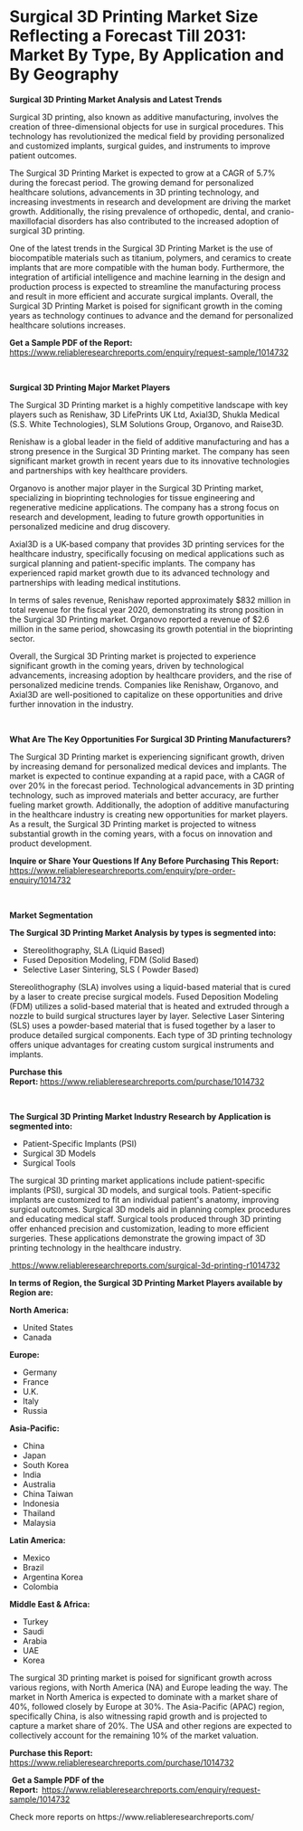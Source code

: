 <p><h1>Surgical 3D Printing Market Size Reflecting a Forecast Till 2031: Market By Type, By Application and By Geography</h1></p><p><strong>Surgical 3D Printing Market Analysis and Latest Trends</strong></p>
<p><p>Surgical 3D printing, also known as additive manufacturing, involves the creation of three-dimensional objects for use in surgical procedures. This technology has revolutionized the medical field by providing personalized and customized implants, surgical guides, and instruments to improve patient outcomes.</p><p>The Surgical 3D Printing Market is expected to grow at a CAGR of 5.7% during the forecast period. The growing demand for personalized healthcare solutions, advancements in 3D printing technology, and increasing investments in research and development are driving the market growth. Additionally, the rising prevalence of orthopedic, dental, and cranio-maxillofacial disorders has also contributed to the increased adoption of surgical 3D printing.</p><p>One of the latest trends in the Surgical 3D Printing Market is the use of biocompatible materials such as titanium, polymers, and ceramics to create implants that are more compatible with the human body. Furthermore, the integration of artificial intelligence and machine learning in the design and production process is expected to streamline the manufacturing process and result in more efficient and accurate surgical implants. Overall, the Surgical 3D Printing Market is poised for significant growth in the coming years as technology continues to advance and the demand for personalized healthcare solutions increases.</p></p>
<p><strong>Get a Sample PDF of the Report:&nbsp;</strong> <a href="https://www.reliableresearchreports.com/enquiry/request-sample/1014732">https://www.reliableresearchreports.com/enquiry/request-sample/1014732</a></p>
<p>&nbsp;</p>
<p><strong>Surgical 3D Printing Major Market Players</strong></p>
<p><p>The Surgical 3D Printing market is a highly competitive landscape with key players such as Renishaw, 3D LifePrints UK Ltd, Axial3D, Shukla Medical (S.S. White Technologies), SLM Solutions Group, Organovo, and Raise3D.</p><p>Renishaw is a global leader in the field of additive manufacturing and has a strong presence in the Surgical 3D Printing market. The company has seen significant market growth in recent years due to its innovative technologies and partnerships with key healthcare providers.</p><p>Organovo is another major player in the Surgical 3D Printing market, specializing in bioprinting technologies for tissue engineering and regenerative medicine applications. The company has a strong focus on research and development, leading to future growth opportunities in personalized medicine and drug discovery.</p><p>Axial3D is a UK-based company that provides 3D printing services for the healthcare industry, specifically focusing on medical applications such as surgical planning and patient-specific implants. The company has experienced rapid market growth due to its advanced technology and partnerships with leading medical institutions.</p><p>In terms of sales revenue, Renishaw reported approximately $832 million in total revenue for the fiscal year 2020, demonstrating its strong position in the Surgical 3D Printing market. Organovo reported a revenue of $2.6 million in the same period, showcasing its growth potential in the bioprinting sector.</p><p>Overall, the Surgical 3D Printing market is projected to experience significant growth in the coming years, driven by technological advancements, increasing adoption by healthcare providers, and the rise of personalized medicine trends. Companies like Renishaw, Organovo, and Axial3D are well-positioned to capitalize on these opportunities and drive further innovation in the industry.</p></p>
<p>&nbsp;</p>
<p><strong>What Are The Key Opportunities For Surgical 3D Printing Manufacturers?</strong></p>
<p><p>The Surgical 3D Printing market is experiencing significant growth, driven by increasing demand for personalized medical devices and implants. The market is expected to continue expanding at a rapid pace, with a CAGR of over 20% in the forecast period. Technological advancements in 3D printing technology, such as improved materials and better accuracy, are further fueling market growth. Additionally, the adoption of additive manufacturing in the healthcare industry is creating new opportunities for market players. As a result, the Surgical 3D Printing market is projected to witness substantial growth in the coming years, with a focus on innovation and product development.</p></p>
<p><strong>Inquire or Share Your Questions If Any Before Purchasing This Report:</strong> <a href="https://www.reliableresearchreports.com/enquiry/pre-order-enquiry/1014732">https://www.reliableresearchreports.com/enquiry/pre-order-enquiry/1014732</a></p>
<p>&nbsp;</p>
<p><strong>Market Segmentation</strong></p>
<p><strong>The Surgical 3D Printing Market Analysis by types is segmented into:</strong></p>
<p><ul><li>Stereolithography, SLA (Liquid Based)</li><li>Fused Deposition Modeling, FDM (Solid Based)</li><li>Selective Laser Sintering, SLS ( Powder Based)</li></ul></p>
<p><p>Stereolithography (SLA) involves using a liquid-based material that is cured by a laser to create precise surgical models. Fused Deposition Modeling (FDM) utilizes a solid-based material that is heated and extruded through a nozzle to build surgical structures layer by layer. Selective Laser Sintering (SLS) uses a powder-based material that is fused together by a laser to produce detailed surgical components. Each type of 3D printing technology offers unique advantages for creating custom surgical instruments and implants.</p></p>
<p><strong>Purchase this Report:&nbsp;</strong><a href="https://www.reliableresearchreports.com/purchase/1014732">https://www.reliableresearchreports.com/purchase/1014732</a></p>
<p>&nbsp;</p>
<p><strong>The Surgical 3D Printing Market Industry Research by Application is segmented into:</strong></p>
<p><ul><li>Patient-Specific Implants (PSI)</li><li>Surgical 3D Models</li><li>Surgical Tools</li></ul></p>
<p><p>The surgical 3D printing market applications include patient-specific implants (PSI), surgical 3D models, and surgical tools. Patient-specific implants are customized to fit an individual patient's anatomy, improving surgical outcomes. Surgical 3D models aid in planning complex procedures and educating medical staff. Surgical tools produced through 3D printing offer enhanced precision and customization, leading to more efficient surgeries. These applications demonstrate the growing impact of 3D printing technology in the healthcare industry.</p></p>
<p><a href="https://www.reliableresearchreports.com/surgical-3d-printing-r1014732">&nbsp;https://www.reliableresearchreports.com/surgical-3d-printing-r1014732</a></p>
<p><strong>In terms of Region, the Surgical 3D Printing Market Players available by Region are:</strong></p>
<p>
    <p> <strong> North America: </strong>
        <ul>
            <li>United States</li>
            <li>Canada</li>
        </ul>
        </p> 
    <p> <strong> Europe: </strong>
        <ul>
            <li>Germany</li>
            <li>France</li>
            <li>U.K.</li>
            <li>Italy</li>
            <li>Russia</li>
        </ul>
        </p> 
    <p> <strong> Asia-Pacific: </strong>
        <ul>
            <li>China</li>
            <li>Japan</li>
            <li>South Korea</li>
            <li>India</li>
            <li>Australia</li>
            <li>China Taiwan</li>
            <li>Indonesia</li>
            <li>Thailand</li>
            <li>Malaysia</li>
        </ul>
        </p> 
    <p> <strong> Latin America: </strong>
        <ul>
            <li>Mexico</li>
            <li>Brazil</li>
            <li>Argentina Korea</li>
            <li>Colombia</li>
        </ul>
        </p> 
    <p> <strong> Middle East & Africa: </strong>
        <ul>
            <li>Turkey</li>
            <li>Saudi</li>
            <li>Arabia</li>
            <li>UAE</li>
            <li>Korea</li>
        </ul>
    </p>
    </p>
<p><p>The surgical 3D printing market is poised for significant growth across various regions, with North America (NA) and Europe leading the way. The market in North America is expected to dominate with a market share of 40%, followed closely by Europe at 30%. The Asia-Pacific (APAC) region, specifically China, is also witnessing rapid growth and is projected to capture a market share of 20%. The USA and other regions are expected to collectively account for the remaining 10% of the market valuation.</p></p>
<p><strong>Purchase this Report: </strong><a href="https://www.reliableresearchreports.com/purchase/1014732">https://www.reliableresearchreports.com/purchase/1014732</a></p>
<p>&nbsp;<strong>Get a Sample PDF of the Report:&nbsp;&nbsp;</strong><a href="https://www.reliableresearchreports.com/enquiry/request-sample/1014732">https://www.reliableresearchreports.com/enquiry/request-sample/1014732</a></p>
<p><strong></strong></p>
<p>Check more reports on https://www.reliableresearchreports.com/</p>
